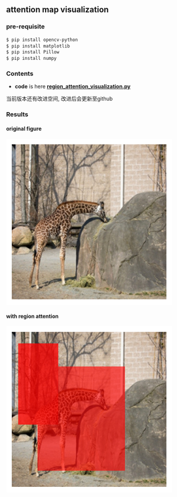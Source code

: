 ## attention map visualization

### pre-requisite
```bash
$ pip install opencv-python
$ pip install matplotlib
$ pip install Pillow
$ pip install numpy
```

### Contents
- __code__ is here [__region_attention_visualization.py__](https://github.com/rentainhe/visualization/blob/master/visualize_region_attention/region_attention_visualization.py)

当前版本还有改进空间, 改进后会更新至github

### Results
#### original figure
![](../figs/attention/region_image_original.jpg)

#### with region attention
![](../figs/attention/region_image_with_attention.jpg)